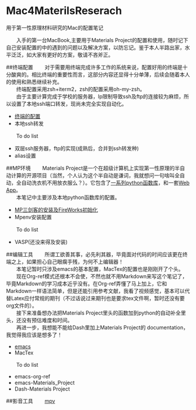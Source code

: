 # Mac4MaterilsReserach
用于第一性原理材料研究的Mac的配置笔记

　　入手的第一台MacBook,主要用于Materials Project的配置和使用，随时记下自己安装配置的中的遇到的问题以及解决方案，以防忘记。鉴于本人半路出家，水平泛泛，如大家有更好的方案，敬请不吝斧正。

##终端配置
　　对于需要用终端完成许多工作的系统来说，配置好用的终端是十分酸爽的。相比终端的重要性而言，这部分内容还显得十分单薄，后续会随着本人的使用和熟悉继续补充。  
　　终端配置采用zsh+iterm2，zsh的配置采用oh-my-zsh。  
　　由于主要计算完成于学校的服务器，Ip限制导致ssh及ftp的连接较为麻烦，所以设置了本地ssh端口转发，现尚未完全实现自动化。

* [终端的配置](/terminal.md/)
* 本地ssh转发

　　To do list

- 双层ssh服务器，ftp的实现(成熟后，合并到ssh转发种)
- alias设置

##MP环境
　　Materials Project是一个在超级计算机上实现第一性原理的半自动计算的开源项目（当然，个人认为这个半自动是谦词，我就想问一句啥叫全自动，全自动洗衣机不用放衣服么？）。它包含了[一系列python函数库](https://github.com/materialsproject)，和一套[Web App](https://materialsproject.org/)。  
　　本笔记中主要涉及本地python函数库的配置。  

* [MP三剑客的安装及FireWorks初始化](mp_musketeers.md) 
* Mpenv安装配置

　　To do list

* VASP(还没来得及安装)

##编辑工具
　　所谓工欲善其事，必先利其器，毕竟面对代码的时间应该更在终端之上，如果担心自己眼瘸手残，为何不上编辑器！  
　　本笔记暂时只涉及emacs的基本配置，MacTex的配置也是刚刚开了个头。  
　　现在Org-ref模式还根本不会使，不然也就不用Markdown来写这个笔记了，毕竟Markdown的学习成本近乎没有。在Org-ref弄懂了马上加上，它和Markdown一样语法简单，但是还能引用参考文献，我看了视频感觉，基本可以代替Latex应付常规的期刊（不过话说过来期刊也是要求tex文件啊，暂时还没有要org文件的）。  
　　接下来准备想办法把Materials Project里头的函数加到python的自动补全里头，还没有预估难度和时间。  
　　再进一步，我想能不能给Dash里加上Materials Project的 documentation，我觉得我应该是想多了！

* [emacs](/emacs.md/)  
* MacTex

　　To do list

- emacs-org-ref
- emacs-Materials_Project
- Dash-Materials Project

##影音工具
　　[mpv](/media.md/)